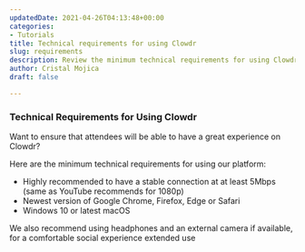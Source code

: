 ```yaml
---
updatedDate: 2021-04-26T04:13:48+00:00
categories:
- Tutorials
title: Technical requirements for using Clowdr
slug: requirements
description: Review the minimum technical requirements for using Clowdr
author: Cristal Mojica
draft: false

---
```

### Technical Requirements for Using Clowdr

Want to ensure that attendees will be able to have a great experience on Clowdr?

Here are the minimum technical requirements for using our platform:

* Highly recommended to have a stable connection at at least 5Mbps (same as YouTube recommends for 1080p)
* Newest version of Google Chrome, Firefox, Edge or Safari
* Windows 10 or latest macOS

We also recommend using headphones and an external camera if available, for a comfortable social experience extended use